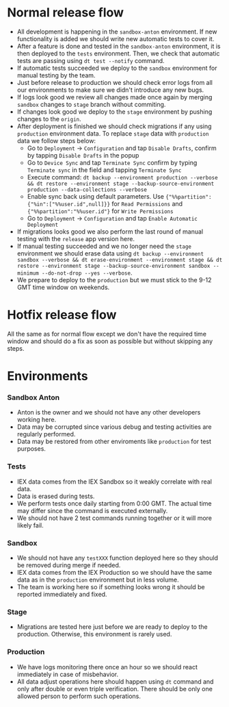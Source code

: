 
# Normal release flow

- All development is happening in the `sandbox-anton` environment. If new functionality is added we should write new automatic tests to cover it.
- After a feature is done and tested in the `sandbox-anton` environment, it is then deployed to the `tests` environment. Then, we check that automatic tests are passing using `dt test --notify` command.
- If automatic tests succeeded we deploy to the `sandbox` environment for manual testing by the team.
- Just before release to production we should check error logs from all our environments to make sure we didn't introduce any new bugs.
- If logs look good we review all changes made once again by merging `sandbox` changes to `stage` branch without commiting.
- If changes look good we deploy to the `stage` environment by pushing changes to the `origin`.
- After deployment is finished we should check migrations if any using `production` environment data. To replace `stage` data with `production` data we follow steps below:
  - Go to `Deployment` -> `Configuration` and tap `Disable Drafts`, confirm by tapping `Disable Drafts` in the popup
  - Go to `Device Sync` and tap `Terminate Sync` confirm by typing `Terminate sync` in the field and tapping `Terminate Sync`
  - Execute command: `dt backup --environment production --verbose && dt restore --environment stage --backup-source-environment production --data-collections --verbose`
  - Enable sync back using default parameters. Use `{"%%partition":{"%in":["%%user.id",null]}}` for `Read Permissions` and `{"%%partition":"%%user.id"}` for `Write Permissions`
  - Go to `Deployment` -> `Configuration` and tap `Enable Automatic Deployment`
- If migrations looks good we also perform the last round of manual testing with the `release` app version here.
- If manual testing succeeded and we no longer need the `stage` environment we should erase data using `dt backup --environment sandbox --verbose && dt erase-environment --environment stage && dt restore --environment stage --backup-source-environment sandbox --minimum --do-not-drop --yes --verbose`.
- We prepare to deploy to the `production` but we must stick to the 9-12 GMT time window on weekends.

# Hotfix release flow

All the same as for normal flow except we don't have the required time window and should do a fix as soon as possible but without skipping any steps.

# Environments

### Sandbox Anton

- Anton is the owner and we should not have any other developers working here.
- Data may be corrupted since various debug and testing activities are regularly performed.
- Data may be restored from other enviroments like `production` for test purposes.

### Tests

- IEX data comes from the IEX Sandbox so it weakly correlate with real data.
- Data is erased during tests.
- We perform tests once daily starting from 0:00 GMT. The actual time may differ since the command is executed externally.
- We should not have 2 test commands running together or it will more likely fail.

### Sandbox

- We should not have any `testXXX` function deployed here so they should be removed during merge if needed.
- IEX data comes from the IEX Production so we should have the same data as in the `production` environment but in less volume.
- The team is working here so if something looks wrong it should be reported immediately and fixed.

### Stage

- Migrations are tested here just before we are ready to deploy to the production. Otherwise, this environment is rarely used.

### Production

- We have logs monitoring there once an hour so we should react immediately in case of misbehavior.
- All data adjust operations here should happen using `dt` command and only after double or even triple verification. There should be only one allowed person to perform such operations.
